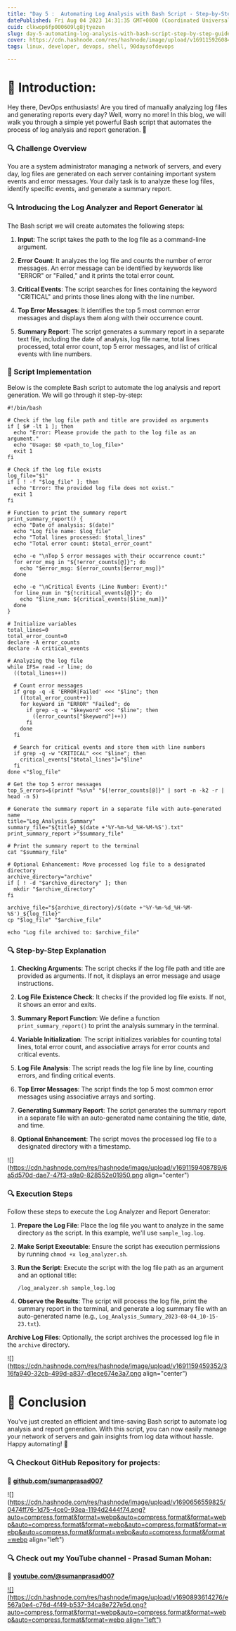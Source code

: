 ```yaml
---
title: "Day 5 :  Automating Log Analysis with Bash Script - Step-by-Step Guide 📝"
datePublished: Fri Aug 04 2023 14:31:35 GMT+0000 (Coordinated Universal Time)
cuid: clkwop6fp000609lg8jtyezun
slug: day-5-automating-log-analysis-with-bash-script-step-by-step-guide
cover: https://cdn.hashnode.com/res/hashnode/image/upload/v1691159260842/9907750e-8343-41f5-890b-edcc23d6278a.png
tags: linux, developer, devops, shell, 90daysofdevops

---
```


# **📍 Introduction:**

Hey there, DevOps enthusiasts! Are you tired of manually analyzing log files and generating reports every day? Well, worry no more! In this blog, we will walk you through a simple yet powerful Bash script that automates the process of log analysis and report generation. 🚀

### **🔍 Challenge Overview**

You are a system administrator managing a network of servers, and every day, log files are generated on each server containing important system events and error messages. Your daily task is to analyze these log files, identify specific events, and generate a summary report.

### **🔍 Introducing the Log Analyzer and Report Generator 📊**

The Bash script we will create automates the following steps:

1. **Input**: The script takes the path to the log file as a command-line argument.
    
2. **Error Count**: It analyzes the log file and counts the number of error messages. An error message can be identified by keywords like "ERROR" or "Failed," and it prints the total error count.
    
3. **Critical Events**: The script searches for lines containing the keyword "CRITICAL" and prints those lines along with the line number.
    
4. **Top Error Messages**: It identifies the top 5 most common error messages and displays them along with their occurrence count.
    
5. **Summary Report**: The script generates a summary report in a separate text file, including the date of analysis, log file name, total lines processed, total error count, top 5 error messages, and list of critical events with line numbers.
    

### **📄 Script Implementation**

Below is the complete Bash script to automate the log analysis and report generation. We will go through it step-by-step:

```plaintext
#!/bin/bash

# Check if the log file path and title are provided as arguments
if [ $# -lt 1 ]; then
  echo "Error: Please provide the path to the log file as an argument."
  echo "Usage: $0 <path_to_log_file>"
  exit 1
fi

# Check if the log file exists
log_file="$1"
if [ ! -f "$log_file" ]; then
  echo "Error: The provided log file does not exist."
  exit 1
fi

# Function to print the summary report
print_summary_report() {
  echo "Date of analysis: $(date)"
  echo "Log file name: $log_file"
  echo "Total lines processed: $total_lines"
  echo "Total error count: $total_error_count"

  echo -e "\nTop 5 error messages with their occurrence count:"
  for error_msg in "${!error_counts[@]}"; do
    echo "$error_msg: ${error_counts[$error_msg]}"
  done

  echo -e "\nCritical Events (Line Number: Event):"
  for line_num in "${!critical_events[@]}"; do
    echo "$line_num: ${critical_events[$line_num]}"
  done
}

# Initialize variables
total_lines=0
total_error_count=0
declare -A error_counts
declare -A critical_events

# Analyzing the log file
while IFS= read -r line; do
  ((total_lines++))

  # Count error messages
  if grep -q -E 'ERROR|Failed' <<< "$line"; then
    ((total_error_count++))
    for keyword in "ERROR" "Failed"; do
      if grep -q -w "$keyword" <<< "$line"; then
        ((error_counts["$keyword"]++))
      fi
    done
  fi

  # Search for critical events and store them with line numbers
  if grep -q -w "CRITICAL" <<< "$line"; then
    critical_events["$total_lines"]="$line"
  fi
done <"$log_file"

# Get the top 5 error messages
top_5_errors=$(printf "%s\n" "${!error_counts[@]}" | sort -n -k2 -r | head -n 5)

# Generate the summary report in a separate file with auto-generated name
title="Log_Analysis_Summary"
summary_file="${title}_$(date +'%Y-%m-%d_%H-%M-%S').txt"
print_summary_report >"$summary_file"

# Print the summary report to the terminal
cat "$summary_file"

# Optional Enhancement: Move processed log file to a designated directory
archive_directory="archive"
if [ ! -d "$archive_directory" ]; then
  mkdir "$archive_directory"
fi

archive_file="${archive_directory}/$(date +'%Y-%m-%d_%H-%M-%S')_${log_file}"
cp "$log_file" "$archive_file"

echo "Log file archived to: $archive_file"
```

### **🔍 Step-by-Step Explanation**

1. **Checking Arguments**: The script checks if the log file path and title are provided as arguments. If not, it displays an error message and usage instructions.
    
2. **Log File Existence Check**: It checks if the provided log file exists. If not, it shows an error and exits.
    
3. **Summary Report Function**: We define a function `print_summary_report()` to print the analysis summary in the terminal.
    
4. **Variable Initialization**: The script initializes variables for counting total lines, total error count, and associative arrays for error counts and critical events.
    
5. **Log File Analysis**: The script reads the log file line by line, counting errors, and finding critical events.
    
6. **Top Error Messages**: The script finds the top 5 most common error messages using associative arrays and sorting.
    
7. **Generating Summary Report**: The script generates the summary report in a separate file with an auto-generated name containing the title, date, and time.
    
8. **Optional Enhancement**: The script moves the processed log file to a designated directory with a timestamp.
    

![](https://cdn.hashnode.com/res/hashnode/image/upload/v1691159408789/6a5d570d-dae7-47f3-a9a0-828552e01950.png align="center")

### **🔍 Execution Steps**

Follow these steps to execute the Log Analyzer and Report Generator:

1. **Prepare the Log File**: Place the log file you want to analyze in the same directory as the script. In this example, we'll use `sample_log.log`.
    
2. **Make Script Executable**: Ensure the script has execution permissions by running `chmod +x log_analyzer.sh`.
    
3. **Run the Script**: Execute the script with the log file path as an argument and an optional title:
    
    ```plaintext
    /log_analyzer.sh sample_log.log 
    ```
    
4. **Observe the Results**: The script will process the log file, print the summary report in the terminal, and generate a log summary file with an auto-generated name (e.g., `Log_Analysis_Summary_2023-08-04_10-15-23.txt`).
    

**Archive Log Files**: Optionally, the script archives the processed log file in the `archive` directory.

![](https://cdn.hashnode.com/res/hashnode/image/upload/v1691159459352/316fa940-32cb-499d-a837-d1ece674e3a7.png align="center")

# **📍 Conclusion**

You've just created an efficient and time-saving Bash script to automate log analysis and report generation. With this script, you can now easily manage your network of servers and gain insights from log data without hassle. Happy automating! 🎉

### **🔍 Checkout GitHub Repository for projects:**

**🔗** [**github.com/sumanprasad007**](http://github.com/sumanprasad007)

![](https://cdn.hashnode.com/res/hashnode/image/upload/v1690656559825/0474ff76-1d75-4ce0-93ea-1194d2444f74.png?auto=compress,format&format=webp&auto=compress,format&format=webp&auto=compress,format&format=webp&auto=compress,format&format=webp&auto=compress,format&format=webp&auto=compress,format&format=webp align="left")

### **🔍 Check out my YouTube channel - Prasad Suman Mohan:**

🔗 [**youtube.com/@sumanprasad007**](http://youtube.com/@sumanprasad007)

[![](https://cdn.hashnode.com/res/hashnode/image/upload/v1690893614276/e567a0e4-c76d-4f49-b537-34ca8e727e5d.png?auto=compress,format&format=webp&auto=compress,format&format=webp&auto=compress,format&format=webp align="left")](https://www.youtube.com/@sumanprasad007)